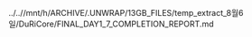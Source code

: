 ../..//mnt/h/ARCHIVE/.UNWRAP/13GB_FILES/temp_extract_8월6일/DuRiCore/FINAL_DAY1_7_COMPLETION_REPORT.md